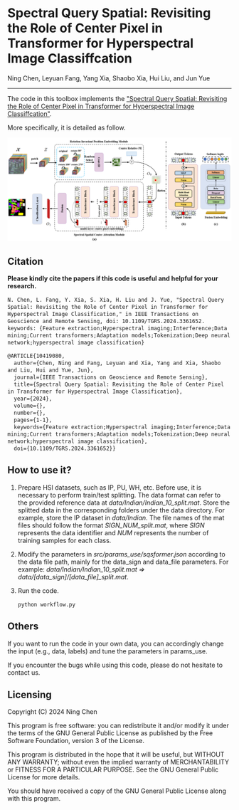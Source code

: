 # Spectral Query Spatial: Revisiting the Role of Center Pixel in Transformer for Hyperspectral Image Classiffcation

Ning Chen, Leyuan Fang, Yang Xia, Shaobo Xia, Hui Liu, and Jun Yue
___________

The code in this toolbox implements the ["Spectral Query Spatial: Revisiting the Role of Center Pixel in Transformer for Hyperspectral Image Classiffcation"](https://ieeexplore.ieee.org/document/10419080). 


More specifically, it is detailed as follow.

![alt text](./framework.png)

Citation
---------------------

**Please kindly cite the papers if this code is useful and helpful for your research.**

```
N. Chen, L. Fang, Y. Xia, S. Xia, H. Liu and J. Yue, "Spectral Query Spatial: Revisiting the Role of Center Pixel in Transformer for Hyperspectral Image Classification," in IEEE Transactions on Geoscience and Remote Sensing, doi: 10.1109/TGRS.2024.3361652. keywords: {Feature extraction;Hyperspectral imaging;Interference;Data mining;Current transformers;Adaptation models;Tokenization;Deep neural network;hyperspectral image classification}
```

```
@ARTICLE{10419080,
  author={Chen, Ning and Fang, Leyuan and Xia, Yang and Xia, Shaobo and Liu, Hui and Yue, Jun},
  journal={IEEE Transactions on Geoscience and Remote Sensing}, 
  title={Spectral Query Spatial: Revisiting the Role of Center Pixel in Transformer for Hyperspectral Image Classification}, 
  year={2024},
  volume={},
  number={},
  pages={1-1},
  keywords={Feature extraction;Hyperspectral imaging;Interference;Data mining;Current transformers;Adaptation models;Tokenization;Deep neural network;hyperspectral image classification},
  doi={10.1109/TGRS.2024.3361652}}
```


How to use it?
---------------------
1. Prepare HSI datasets, such as IP, PU, WH, etc. Before use, it is necessary to perform train/test splitting. The data format can refer to the provided reference data at *data/Indian/Indian_10_split.mat*. Store the splitted data in the corresponding folders under the data directory. For example, store the IP dataset in *data/Indian*. The file names of the mat files should follow the format *SIGN_NUM_split.mat*, where *SIGN* represents the data identifier and *NUM* represents the number of training samples for each class.

2. Modify the parameters in *src/params_use/sqsformer.json* according to the data file path, mainly for the data_sign and data_file parameters. For example: *data/Indian/Indian_10_split.mat => data/[data_sign]/[data_file]_split.mat*.

3. Run the code.
   ```
   python workflow.py
   ```

Others
----------------------
If you want to run the code in your own data, you can accordingly change the input (e.g., data, labels) and tune the parameters in params_use.

If you encounter the bugs while using this code, please do not hesitate to contact us.

Licensing
---------

Copyright (C) 2024 Ning Chen

This program is free software: you can redistribute it and/or modify it under the terms of the GNU General Public License as published by the Free Software Foundation, version 3 of the License.

This program is distributed in the hope that it will be useful, but WITHOUT ANY WARRANTY; without even the implied warranty of MERCHANTABILITY or FITNESS FOR A PARTICULAR PURPOSE. See the GNU General Public License for more details.

You should have received a copy of the GNU General Public License along with this program.

